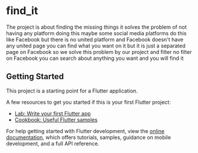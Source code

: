 # find_it

The project is about finding the missing things it solves the problem of not having any platform doing this maybe some social media platforms do this like Facebook but there is no united platform and Facebook doesn't have any united page you can find what you want on it but it is just a separated page on Facebook so we solve this problem by our project and filter no filter on Facebook you can search about anything you want and you will find it

## Getting Started

This project is a starting point for a Flutter application.

A few resources to get you started if this is your first Flutter project:

- [Lab: Write your first Flutter app](https://docs.flutter.dev/get-started/codelab)
- [Cookbook: Useful Flutter samples](https://docs.flutter.dev/cookbook)

For help getting started with Flutter development, view the
[online documentation](https://docs.flutter.dev/), which offers tutorials,
samples, guidance on mobile development, and a full API reference.
